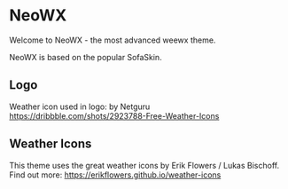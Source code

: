 # NeoWX

Welcome to NeoWX - the most advanced weewx theme.

NeoWX is based on the popular SofaSkin.

## Logo

Weather icon used in logo:
by Netguru
https://dribbble.com/shots/2923788-Free-Weather-Icons

## Weather Icons

This theme uses the great weather icons by Erik Flowers / Lukas Bischoff.
Find out more: https://erikflowers.github.io/weather-icons